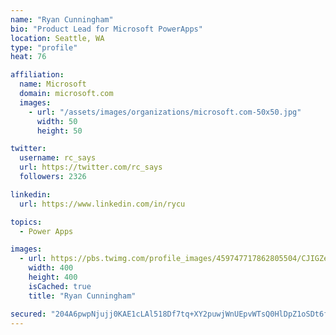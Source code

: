 ```yaml
---
name: "Ryan Cunningham"
bio: "Product Lead for Microsoft PowerApps"
location: Seattle, WA
type: "profile"
heat: 76

affiliation:
  name: Microsoft
  domain: microsoft.com
  images:
    - url: "/assets/images/organizations/microsoft.com-50x50.jpg"
      width: 50
      height: 50

twitter:
  username: rc_says
  url: https://twitter.com/rc_says
  followers: 2326

linkedin:
  url: https://www.linkedin.com/in/rycu

topics:
  - Power Apps

images:
  - url: https://pbs.twimg.com/profile_images/459747717862805504/CJIGZejd_400x400.png
    width: 400
    height: 400
    isCached: true
    title: "Ryan Cunningham"

secured: "204A6pwpNjujj0KAE1cLAl518Df7tq+XY2puwjWnUEpvWTsQ0HlDpZ1oSDt6fAI8/exOQEBClt+GYRsvKC/kJE9lJ0Sk/dPB/mYvaxqvA8kg5SeCxQbI9zbZ8ZMCgNyTStuf/qWAbQf6liLOiUMmAvCKmPADmCPFUvE+YcFVoPOhooUNdjja51MRMwgApFYQ9DAWmwLZwl+qvzUIpPHcXIsKqVJCI/lktI7oGIxNi+Ox5p1RU6/btXG08YgMvyQnWRRvXpLjr3TrV28ES4UYc3M6wasy/U/Rji+RkhQV+WrWk0cs3iIgJ7Du+TSHhteNNz1aJc2jJ5NK0BhdU3vcoTQQ6sbIsr4QC/C39zumU+ypIJ6+IDLg49TPF4E9L1+Nf9nxUQsquLRvMv8qtYemVg==;f0ei69gV1WeLf3r+bln5jQ=="
---
```


